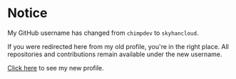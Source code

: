 # Notice

My GitHub username has changed from `chimpdev` to `skyhancloud`.

If you were redirected here from my old profile, you're in the right place. All repositories and contributions remain available under the new username.

[Click here](https://github.com/skyhancloud) to see my new profile.
